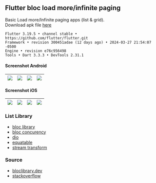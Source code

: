 ## Flutter bloc load more/infinite paging ##

Basic Load more/Infinite paging apps (list & grid).  
Download apk file [here](https://e.pcloud.link/publink/show?code=XZmiK9ZObmQky0jFqS7oxPMmEh2ThgOOcEV)
```
Flutter 3.19.5 • channel stable • https://github.com/flutter/flutter.git
Framework • revision 300451adae (12 days ago) • 2024-03-27 21:54:07 -0500
Engine • revision e76c956498
Tools • Dart 3.3.3 • DevTools 2.31.1
```

#### Screenshot Android ####
| ![](https://images2.imgbox.com/24/85/U5SBHuZ6_o.png) | ![](https://images2.imgbox.com/f9/48/YIUeaT6q_o.png) | ![](https://images2.imgbox.com/ab/c5/X8cUkPvE_o.png) | ![](https://i.imgur.com/FgyvCMU.png) |
| :---: | :---: | :---: | :---: |

#### Screenshot iOS ####
| ![](https://images2.imgbox.com/f8/09/ck6lKFGb_o.png) | ![](https://i.imgur.com/vk1Yene.png) | ![](https://images2.imgbox.com/7b/82/yYlNlffZ_o.png) | ![](https://i.imgur.com/VppYZ6M.png) |
| :---: | :---: | :---: | :---: |

### List Library ###
- [bloc library](https://bloclibrary.dev/)
- [bloc concurency](https://pub.dev/packages/bloc_concurrency)
- [dio](https://pub.dev/packages/dio)
- [equatable](https://pub.dev/packages/equatable)
- [stream transform](https://pub.dev/packages/stream_transform)

### Source ###
- [bloclibrary.dev](https://bloclibrary.dev/#/flutterinfinitelisttutorial)
- [stackoverflow](https://stackoverflow.com/a/47827264)

